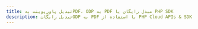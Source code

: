 ---title: تبدیل پاورپوینت بهPDF، ODP به PDF مبدل رایگان یا PHP SDKdescription: تبدیل رایگانODP به PDF با استفاده از PHP Cloud APIs & SDK. همچنین اسناد Microsoft PowerPoint را در Cloud ایجاد، ویرایش و رندر کنید.---